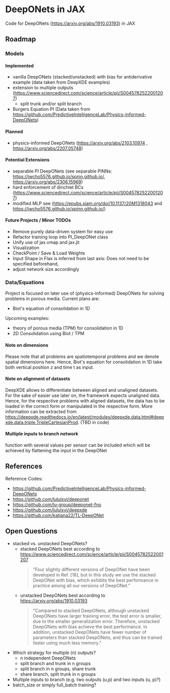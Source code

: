 # DeepONets in JAX

Code for DeepONets (https://arxiv.org/abs/1910.03193) in JAX 

## Roadmap

### Models

#### Implemented
* vanilla DeepONets (stacked/unstacked) with bias for antiderivative example (data taken from DeepXDE examples)
* extension to multiple outputs (https://www.sciencedirect.com/science/article/pii/S0045782522001207)
  * split trunk and/or split branch
* Burgers Equation PI (Data taken from https://github.com/PredictiveIntelligenceLab/Physics-informed-DeepONets)

#### Planned
* physics-informed DeepONets (https://arxiv.org/abs/2103.10974 ,  https://arxiv.org/abs/2207.05748)

#### Potential Extensions
* separable PI DeepONets (see separable PINNs: https://jwcho5576.github.io/spinn.github.io/, https://arxiv.org/abs/2306.15969)
* hard enforcement of dirichlet BCs (https://www.sciencedirect.com/science/article/pii/S0045782522001207)
* modified MLP see (https://epubs.siam.org/doi/10.1137/20M1318043 and https://jwcho5576.github.io/spinn.github.io/)

#### Future Projects / Minor TODOs
* Remove purely data-driven system for easy use
* Refactor training loop into PI_DeepONet class
* Unify use of jax.vmap and jax.jit
* Visualization
* CheckPoint / Save & Load Weights
* Input Shape in Flax is inferred from last axis: Does not need to be specified beforehand,
* adjust network size accordingly

### Data/Equations
Project is focused on later use of (physics-informed) DeepONets for solving problems in porous media. Current plans are:
* Biot's equation of consolidation in 1D

Upcoming examples:
* theory of porous media (TPM) for consolidation in 1D
* 2D Consolidation using Biot / TPM

#### Note on dimensions
Please note that all problems are spatiotemporal problems and we denote spatial dimensions here. Hence, Biot's equation for consolidation in 1D take both vertical position z and time t as input.

#### Note on alignment of datasets
DeepXDE allows to differentiate between aligned and unaligned datasets. For the sake of easier use later on, the framework expects unaligned data. Hence, for the respective problems with aligned datasets, the data has to be loaded in the correct form or manipulated in the respective form. More information can be extracted from https://deepxde.readthedocs.io/en/latest/modules/deepxde.data.html#deepxde.data.triple.TripleCartesianProd. (TBD in code)

#### Multiple inputs to branch network
function with several values per sensor can be included which will be achieved by flattening the input in the DeepONet 

## References

Reference Codes: 
* https://github.com/PredictiveIntelligenceLab/Physics-informed-DeepONets
* https://github.com/lululxvi/deeponet
* https://github.com/lu-group/deeponet-fno
* https://github.com/lululxvi/deepxde
* https://github.com/katiana22/TL-DeepONet

## Open Questions
* stacked vs. unstacked DeepONets?
  * stacked DeepONets best according to https://www.sciencedirect.com/science/article/pii/S0045782522001207
    > "Four slightly different versions of DeepONet have been developed in Ref. [18], but in this study we use the stacked DeepONet with bias, which exhibits the best performance in practice among all our versions of DeepONet."
  * unstacked DeepONets best according to https://arxiv.org/abs/1910.03193
    > "Compared to stacked DeepONets, although unstacked DeepONets have larger training error, the test error is smaller, due to the smaller generalization error. Therefore, unstacked DeepONets with bias achieve the best performance. In addition, unstacked DeepONets have fewer number of parameters than stacked DeepONets, and thus can be trained faster using much less memory."
* Which strategy for multiple ($n$) outputs?
  * n independent DeepONets
  * split branch and trunk in n groups
  * split branch in n groups, share trunk
  * share branch, split trunk in n groups
* Multiple inputs to branch (e.g. two outputs (u,p) and two inputs (u, p)?)
* batch_size or simply full_batch training?